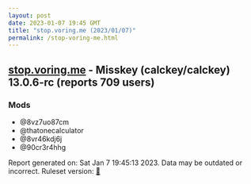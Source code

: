 ```yaml
---
layout: post
date: 2023-01-07 19:45 GMT
title: "stop.voring.me (2023/01/07)"
permalink: /stop-voring-me.html
---
```



## [stop.voring.me](https://stop.voring.me) - Misskey (calckey/calckey) 13.0.6-rc (reports 709 users)

### Mods
 * @8vz7uo87cm
 * @thatonecalculator
 * @8vr46kdj6j
 * @90cr3r4hhg

Report generated on: Sat Jan  7 19:45:13 2023. Data may be outdated or incorrect.
Ruleset version: [🏀](/version-basketball)
